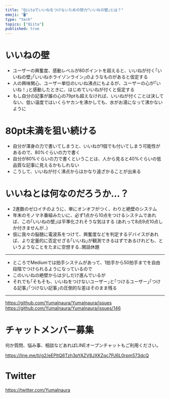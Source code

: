 ```yaml
---
title: "Qiitaでいいねをつけないための努力｢いいねの壁｣とは？"
emoji: "🖥"
type: "tech"
topics: ["Qiita"]
published: true
---
```


# いいねの壁

- ユーザーの興奮度、感動レベルが80ポイントを超えると、いいねが付く｢いいねの壁｣｢いいねホライゾンライン｣のようなものがあると仮定する
- 人の興味関心、ユーザー単位のいいね沸点にもよるが、ユーザーの心が｢いいね！｣と感動したときに、はじめていいねが付くと仮定する
- もし自分の記事が誰の心の79ptも超えなければ、いいねが付くことは決してない、低い温度ではいくらヤカンを沸かしても、水がお湯になって沸かないように

# 80pt未満を狙い続ける

- 自分が渾身の力で書いてしまうと、いいねが1個でも付いてしまう可能性があるので、80%ぐらいの力で書く
- 自分が80%ぐらいの力で書くということは、人から見ると40%ぐらいの低品質な記事に見えるかもしれない
- こうして、いいねが付く沸点からはかなり遠ざかることが出来る

# いいねとは何なのだろうか…？

- 2進数のゼロイチのように、単にオンオフがつく、わりと絶壁のシステム
- 年末のモノマネ番組みたいに、必ず1点から10点をつけるシステムであれば、この｢いいねの壁｣は平準化されそうな気はする (あれって8点9点10点しか付きませんが‥)
- 仮に我々の脳髄に電波系をつけて、興奮度などを判定するデバイスがあれば、より定量的に否定せざる｢いいね｣が観測できるはずであるけれども、というようなことをたまに空想する‥閑話休題

---

- ところでMediumでは拍手システムがあって、1拍手から50拍手までを自由段階でつけられるようになっているので
- このいいねの絶壁からは少しだけ進んでいるが
- それでも｢そもそも、いいねをつけないユーザー｣と｢つけるユーザー｣｢つける記事｣｢つけない記事｣の圧倒的な差はそのまま残る

---

https://github.com/YumaInaura/YumaInaura/issues
https://github.com/YumaInaura/YumaInaura/issues/146








<!-- Update From Qiita API -->

# チャットメンバー募集


何か質問、悩み事、相談などあればLINEオープンチャットもご利用ください。

https://line.me/ti/g2/eEPltQ6Tzh3pYAZV8JXKZqc7PJ6L0rpm573dcQ





# Twitter


https://twitter.com/YumaInaura


<!-- Update From Qiita API -->



